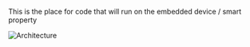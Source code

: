 This is the place for code that will run on the embedded device / smart property

![Architecture](/files/smrtprprty.png)
